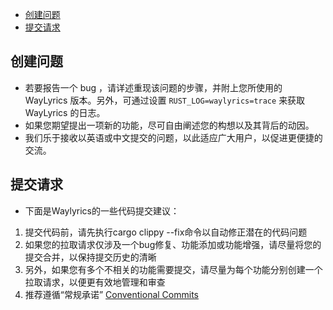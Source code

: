 - [创建问题](#创建问题)
- [提交请求](#提交请求)

## 创建问题

- 若要报告一个 bug ，请详述重现该问题的步骤，并附上您所使用的 WayLyrics 版本。另外，可通过设置 `RUST_LOG=waylyrics=trace` 来获取 WayLyrics 的日志。
- 如果您期望提出一项新的功能，尽可自由阐述您的构想以及其背后的动因。
- 我们乐于接收以英语或中文提交的问题，以此适应广大用户，以促进更便捷的交流。

## 提交请求

- 下面是Waylyrics的一些代码提交建议：


1. 提交代码前，请先执行cargo clippy --fix命令以自动修正潜在的代码问题
2. 如果您的拉取请求仅涉及一个bug修复、功能添加或功能增强，请尽量将您的提交合并，以保持提交历史的清晰
3. 另外，如果您有多个不相关的功能需要提交，请尽量为每个功能分别创建一个拉取请求，以便更有效地管理和审查
4. 推荐遵循“常规承诺” [Conventional Commits](https://www.conventionalcommits.org/)
